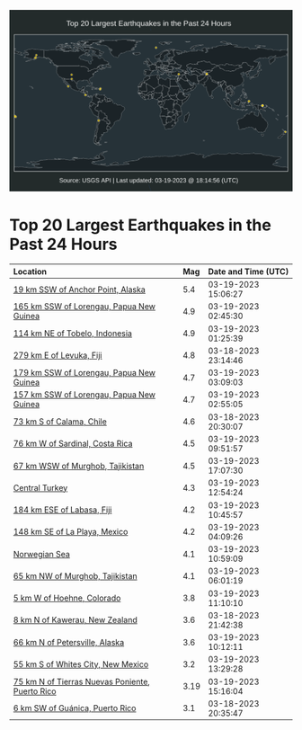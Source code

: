 ![Map](./map.png)

# Top 20 Largest Earthquakes in the Past 24 Hours

| Location | Mag | Date and Time (UTC) |
|:---|:---|:---|
| [19 km SSW of Anchor Point, Alaska](https://earthquake.usgs.gov/earthquakes/eventpage/ak0233l8vwxa) | 5.4 | 03-19-2023 15:06:27 |
| [165 km SSW of Lorengau, Papua New Guinea](https://earthquake.usgs.gov/earthquakes/eventpage/us7000jl6g) | 4.9 | 03-19-2023 02:45:30 |
| [114 km NE of Tobelo, Indonesia](https://earthquake.usgs.gov/earthquakes/eventpage/us7000jl69) | 4.9 | 03-19-2023 01:25:39 |
| [279 km E of Levuka, Fiji](https://earthquake.usgs.gov/earthquakes/eventpage/us7000jl5y) | 4.8 | 03-18-2023 23:14:46 |
| [179 km SSW of Lorengau, Papua New Guinea](https://earthquake.usgs.gov/earthquakes/eventpage/us7000jl6k) | 4.7 | 03-19-2023 03:09:03 |
| [157 km SSW of Lorengau, Papua New Guinea](https://earthquake.usgs.gov/earthquakes/eventpage/us7000jl6i) | 4.7 | 03-19-2023 02:55:05 |
| [73 km S of Calama, Chile](https://earthquake.usgs.gov/earthquakes/eventpage/us7000jl58) | 4.6 | 03-18-2023 20:30:07 |
| [76 km W of Sardinal, Costa Rica](https://earthquake.usgs.gov/earthquakes/eventpage/us7000jl8b) | 4.5 | 03-19-2023 09:51:57 |
| [67 km WSW of Murghob, Tajikistan](https://earthquake.usgs.gov/earthquakes/eventpage/us7000jlb0) | 4.5 | 03-19-2023 17:07:30 |
| [Central Turkey](https://earthquake.usgs.gov/earthquakes/eventpage/us7000jl95) | 4.3 | 03-19-2023 12:54:24 |
| [184 km ESE of Labasa, Fiji](https://earthquake.usgs.gov/earthquakes/eventpage/us7000jl8l) | 4.2 | 03-19-2023 10:45:57 |
| [148 km SE of La Playa, Mexico](https://earthquake.usgs.gov/earthquakes/eventpage/us7000jl6s) | 4.2 | 03-19-2023 04:09:26 |
| [Norwegian Sea](https://earthquake.usgs.gov/earthquakes/eventpage/us7000jl8m) | 4.1 | 03-19-2023 10:59:09 |
| [65 km NW of Murghob, Tajikistan](https://earthquake.usgs.gov/earthquakes/eventpage/us7000jl75) | 4.1 | 03-19-2023 06:01:19 |
| [5 km W of Hoehne, Colorado](https://earthquake.usgs.gov/earthquakes/eventpage/us7000jl8p) | 3.8 | 03-19-2023 11:10:10 |
| [8 km N of Kawerau, New Zealand](https://earthquake.usgs.gov/earthquakes/eventpage/us7000jl5i) | 3.6 | 03-18-2023 21:42:38 |
| [66 km N of Petersville, Alaska](https://earthquake.usgs.gov/earthquakes/eventpage/ak0233l5y01g) | 3.6 | 03-19-2023 10:12:11 |
| [55 km S of Whites City, New Mexico](https://earthquake.usgs.gov/earthquakes/eventpage/tx2023flsl) | 3.2 | 03-19-2023 13:29:28 |
| [75 km N of Tierras Nuevas Poniente, Puerto Rico](https://earthquake.usgs.gov/earthquakes/eventpage/pr71400818) | 3.19 | 03-19-2023 15:16:04 |
| [6 km SW of Guánica, Puerto Rico](https://earthquake.usgs.gov/earthquakes/eventpage/pr2023077000) | 3.1 | 03-18-2023 20:35:47 |
